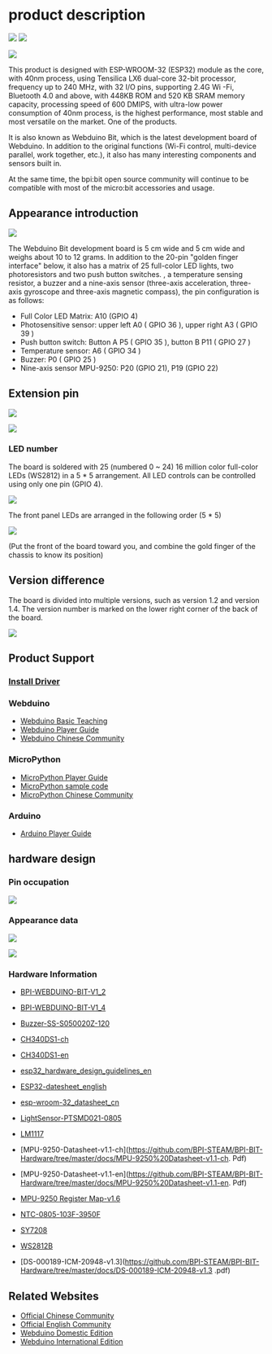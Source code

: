# product description

![](https://img.shields.io/badge/open%20source-bananpi-brightgreen.svg)
![](https://img.shields.io/badge/support-webduino-blue.svg)

![](https://webduino.com.cn/site/img/tutorials/zh_cn/detail-03.gif)

This product is designed with ESP-WROOM-32 (ESP32) module as the core, with 40nm process, using Tensilica LX6 dual-core 32-bit processor, frequency up to 240 MHz, with 32 I/O pins, supporting 2.4G Wi -Fi, Bluetooth 4.0 and above, with 448KB ROM and 520 KB SRAM memory capacity, processing speed of 600 DMIPS, with ultra-low power consumption of 40nm process, is the highest performance, most stable and most versatile on the market. One of the products.

It is also known as Webduino Bit, which is the latest development board of Webduino. In addition to the original functions (Wi-Fi control, multi-device parallel, work together, etc.), it also has many interesting components and sensors built in.

At the same time, the bpi:bit open source community will continue to be compatible with most of the micro:bit accessories and usage.

## Appearance introduction

![](readme/Interface_CN.jpg)

The Webduino Bit development board is 5 cm wide and 5 cm wide and weighs about 10 to 12 grams. In addition to the 20-pin "golden finger interface" below, it also has a matrix of 25 full-color LED lights, two photoresistors and two push button switches. , a temperature sensing resistor, a buzzer and a nine-axis sensor (three-axis acceleration, three-axis gyroscope and three-axis magnetic compass), the pin configuration is as follows:

- Full Color LED Matrix: A10 (GPIO 4)
- Photosensitive sensor: upper left A0 ( GPIO 36 ), upper right A3 ( GPIO 39 )
- Push button switch: Button A P5 ( GPIO 35 ), button B P11 ( GPIO 27 )
- Temperature sensor: A6 ( GPIO 34 )
- Buzzer: P0 ( GPIO 25 )
- Nine-axis sensor MPU-9250: P20 (GPIO 21), P19 (GPIO 22)

## Extension pin

![](readme/goldfinger.jpg)

![](readme/pin-define.jpg)

### LED number

The board is soldered with 25 (numbered 0 ~ 24) 16 million color full-color LEDs (WS2812) in a 5 * 5 arrangement. All LED controls can be controlled using only one pin (GPIO 4).

![](readme/product.jpg)

The front panel LEDs are arranged in the following order (5 * 5)

![](readme/table.png)

(Put the front of the board toward you, and combine the gold finger of the chassis to know its position)

## Version difference

The board is divided into multiple versions, such as version 1.2 and version 1.4. The version number is marked on the lower right corner of the back of the board.

![](readme/version.jpg)

## Product Support

### [Install Driver](driver.md)

### Webduino

- [Webduino Basic Teaching](https://webduino.com.cn/site/zh_cn/tutorials.html)
- [Webduino Player Guide](https://github.com/BPI-STEAM/BPI-BIT-WebDuino)
- [Webduino Chinese Community](https://forum.banana-pi.org.cn/c/bpi-bit/webduino)

### MicroPython

- [MicroPython Player Guide](https://github.com/BPI-STEAM/BPI-BIT-MicroPython)
- [MicroPython sample code](https://github.com/BPI-STEAM/BPI-BIT-Samples)
- [MicroPython Chinese Community](https://forum.banana-pi.org.cn/c/bpi-bit/micropython)

### Arduino

- [Arduino Player Guide](https://github.com/BPI-STEAM/BPI-BIT-Arduino)

## hardware design

### Pin occupation

![](readme/extern.png)

### Appearance data

![](readme/bot.png)

![](readme/top.png)

### Hardware Information

- [BPI-WEBDUINO-BIT-V1_2](https://github.com/BPI-STEAM/BPI-BIT-Hardware/tree/master/docs/BPI-WEBDUINO-BIT-V1_2.pdf)

- [BPI-WEBDUINO-BIT-V1_4](https://github.com/BPI-STEAM/BPI-BIT-Hardware/tree/master/docs/BPI-WEBDUINO-BIT-V1_4.pdf)

- [Buzzer-SS-S050020Z-120](https://github.com/BPI-STEAM/BPI-BIT-Hardware/tree/master/docs/Buzzer-SS-S050020Z-120.pdf)

- [CH340DS1-ch](https://github.com/BPI-STEAM/BPI-BIT-Hardware/tree/master/docs/CH340DS1-ch.pdf)

- [CH340DS1-en](https://github.com/BPI-STEAM/BPI-BIT-Hardware/tree/master/docs/CH340DS1-en.pdf)

- [esp32_hardware_design_guidelines_en](https://github.com/BPI-STEAM/BPI-BIT-Hardware/tree/master/docs/esp32_hardware_design_guidelines_en.pdf)

- [ESP32-datesheet_english](https://github.com/BPI-STEAM/BPI-BIT-Hardware/tree/master/docs/ESP32-datesheet_english.pdf)

- [esp-wroom-32_datasheet_cn](https://github.com/BPI-STEAM/BPI-BIT-Hardware/tree/master/docs/esp-wroom-32_datasheet_en.pdf)

- [LightSensor-PTSMD021-0805](https://github.com/BPI-STEAM/BPI-BIT-Hardware/tree/master/docs/LightSensor-PTSMD021-0805.pdf)

- [LM1117](https://github.com/BPI-STEAM/BPI-BIT-Hardware/tree/master/docs/LM1117.pdf)

- [MPU-9250-Datasheet-v1.1-ch](https://github.com/BPI-STEAM/BPI-BIT-Hardware/tree/master/docs/MPU-9250%20Datasheet-v1.1-ch. Pdf)

- [MPU-9250-Datasheet-v1.1-en](https://github.com/BPI-STEAM/BPI-BIT-Hardware/tree/master/docs/MPU-9250%20Datasheet-v1.1-en. Pdf)

- [MPU-9250 Register Map-v1.6](https://github.com/BPI-STEAM/BPI-BIT-Hardware/tree/master/docs/MPU-9250%20Register%20Map-v1.6.pdf )

- [NTC-0805-103F-3950F](https://github.com/BPI-STEAM/BPI-BIT-Hardware/tree/master/docs/NTC-0805-103F-3950F.pdf)

- [SY7208](https://github.com/BPI-STEAM/BPI-BIT-Hardware/tree/master/docs/SY7208.pdf)

- [WS2812B](https://github.com/BPI-STEAM/BPI-BIT-Hardware/tree/master/docs/WS2812B.pdf)

- [DS-000189-ICM-20948-v1.3](https://github.com/BPI-STEAM/BPI-BIT-Hardware/tree/master/docs/DS-000189-ICM-20948-v1.3 .pdf)

## Related Websites

- [Official Chinese Community](https://forum.banana-pi.org.cn/c/bpi-bit)
- [Official English Community](http://forum.banana-pi.org/c/bpi-bit)
- [Webduino Domestic Edition](https://webduino.com.cn/site/)
- [Webduino International Edition](https://webduino.io/)